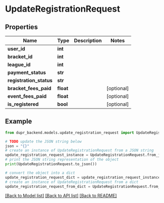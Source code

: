 # UpdateRegistrationRequest


## Properties

Name | Type | Description | Notes
------------ | ------------- | ------------- | -------------
**user_id** | **int** |  | 
**bracket_id** | **int** |  | 
**league_id** | **int** |  | 
**payment_status** | **str** |  | 
**registration_status** | **str** |  | 
**bracket_fees_paid** | **float** |  | [optional] 
**event_fees_paid** | **float** |  | [optional] 
**is_registered** | **bool** |  | [optional] 

## Example

```python
from dupr_backend.models.update_registration_request import UpdateRegistrationRequest

# TODO update the JSON string below
json = "{}"
# create an instance of UpdateRegistrationRequest from a JSON string
update_registration_request_instance = UpdateRegistrationRequest.from_json(json)
# print the JSON string representation of the object
print(UpdateRegistrationRequest.to_json())

# convert the object into a dict
update_registration_request_dict = update_registration_request_instance.to_dict()
# create an instance of UpdateRegistrationRequest from a dict
update_registration_request_from_dict = UpdateRegistrationRequest.from_dict(update_registration_request_dict)
```
[[Back to Model list]](../README.md#documentation-for-models) [[Back to API list]](../README.md#documentation-for-api-endpoints) [[Back to README]](../README.md)


